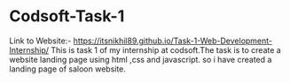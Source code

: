 # Codsoft-Task-1

Link to Website:-   https://itsnikhil89.github.io/Task-1-Web-Development-Internship/
This is task 1 of my internship at codsoft.The task is to create a website landing page using html ,css and javascript. so i have created a landing page of saloon website.
